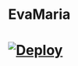 # EvaMaria

# [![Deploy](https://www.herokucdn.com/deploy/button.svg)](https://heroku.com/deploy?template=https://github.com/MR-JINN-OF-TG/EvaMaria-1)
